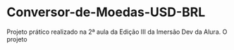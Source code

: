 # Conversor-de-Moedas-USD-BRL
Projeto prático realizado na  2ª aula  da Edição III da Imersão Dev da Alura.
O projeto 

